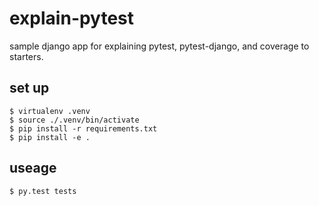 # explain-pytest
sample django app for explaining pytest, pytest-django, and coverage to starters.

## set up

```
$ virtualenv .venv
$ source ./.venv/bin/activate
$ pip install -r requirements.txt
$ pip install -e .
```

## useage
```
$ py.test tests
```
